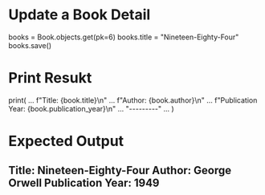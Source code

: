 # Update a Book Detail
books = Book.objects.get(pk=6)
books.title = "Nineteen-Eighty-Four"
books.save()
# Print Resukt
 print(
...   f"Title: {book.title}\n"
...   f"Author: {book.author}\n"
...   f"Publication Year: {book.publication_year}\n"
...   "---------"
... )
# Expected Output
Title: Nineteen-Eighty-Four
Author: George Orwell
Publication Year: 1949
-----------